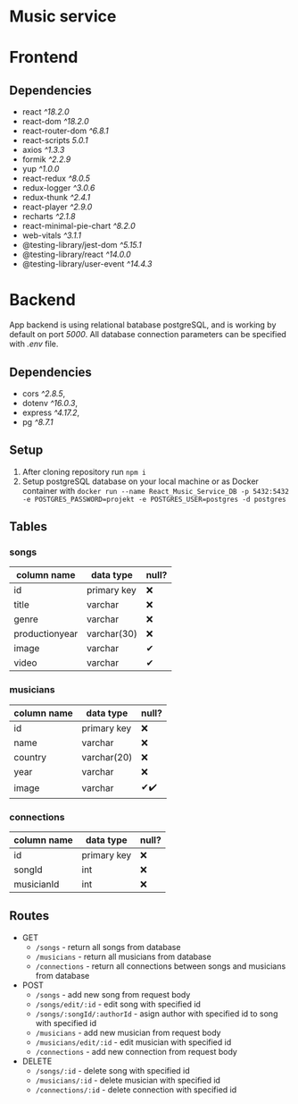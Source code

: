 # Music service


# Frontend
## Dependencies
- react *^18.2.0*
- react-dom *^18.2.0*
- react-router-dom *^6.8.1*
- react-scripts *5.0.1*
- axios *^1.3.3*
- formik *^2.2.9*
- yup *^1.0.0*
- react-redux *^8.0.5*
- redux-logger *^3.0.6*
- redux-thunk *^2.4.1*
- react-player *^2.9.0*
- recharts *^2.1.8*
- react-minimal-pie-chart *^8.2.0*
- web-vitals *^3.1.1*
- @testing-library/jest-dom *^5.15.1*
- @testing-library/react *^14.0.0*
- @testing-library/user-event   *^14.4.3*

# Backend
App backend is using relational batabase postgreSQL, and is working by default on port *5000*. All database connection parameters can be specified with *.env* file.

## Dependencies
- cors *^2.8.5*,
- dotenv *^16.0.3*,
- express *^4.17.2*,
- pg *^8.7.1*

## Setup
1. After cloning repository run `npm i`
2. Setup postgreSQL database on your local machine or as Docker container with `docker run --name React_Music_Service_DB -p 5432:5432 -e POSTGRES_PASSWORD=projekt -e POSTGRES_USER=postgres -d postgres`

## Tables
### **songs**
column name | data type | null?
--- | --- | ---
id  | primary key | ❌
title | varchar | ❌
genre | varchar | ❌
productionyear | varchar(30) | ❌
image | varchar | ✔
video | varchar | ✔

### **musicians**
column name | data type | null?
--- | --- | ---
id  | primary key | ❌
name | varchar | ❌
country | varchar(20) | ❌
year | varchar | ❌
image | varchar | ✔✔️

### **connections**
column name | data type | null?
--- | --- | ---
id  | primary key | ❌
songId | int | ❌
musicianId | int | ❌

## Routes
- GET
  - `/songs` - return all songs from database
  - `/musicians` - return all musicians from database
  - `/connections` - return all connections between songs and musicians from database
- POST
  - `/songs` - add new song from request body
  - `/songs/edit/:id` - edit song with specified id
  - `/songs/:songId/:authorId` - asign author with specified id to song with specified id
  - `/musicians` - add new musician from request body
  - `/musicians/edit/:id` - edit musician with specified id
  - `/connections` - add new connection from request body
- DELETE
  - `/songs/:id` - delete song with specified id
  - `/musicians/:id` - delete musician with specified id
  - `/connections/:id` - delete connection with specified id